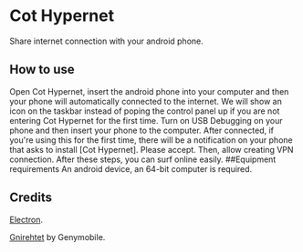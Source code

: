 ﻿# Cot Hypernet
Share internet connection with your android phone.
## How to use
Open Cot Hypernet, insert the android phone into your computer and then your phone will automatically connected to the internet. We will show an icon on the taskbar instead of poping the control panel up if you are not entering Cot Hypernet for the first time. Turn on USB Debugging on your phone and then insert your phone to the computer. After connected, if you're using this for the first time, there will be a notification on your phone that asks to install [Cot Hypernet]. Please accept. Then, allow creating VPN connection. After these steps, you can surf online easily.
##Equipment requirements
An android device, an 64-bit computer is required.
## Credits
[Electron](https://github.com/electron/electron "Electron").

[Gnirehtet](https://github.com/Genymobile/gnirehtet "Gnirehtet") by Genymobile.